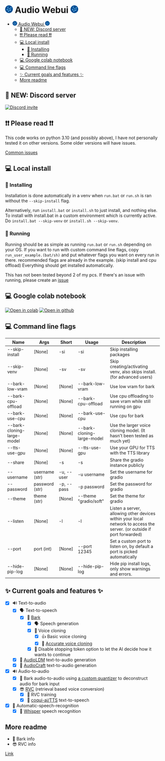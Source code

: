 # <img alt="logo" height="25" src="assets/logo.png" width="25"/> Audio Webui <img alt="logo" height="25" src="assets/logo.png" width="25"/>

<!-- TOC -->
* [<img alt="logo" height="15" src="assets/logo.png" width="15"/> Audio Webui <img alt="logo" height="15" src="assets/logo.png" width="15"/>](#img-altlogo-height25-srcassetslogopng-width25-audio-webui-img-altlogo-height25-srcassetslogopng-width25)
  * [💬 NEW: Discord server](#-new--discord-server)
  * [❗❗ Please read ❗❗](#-please-read-)
  * [💻 Local install](#-local-install)
    * [🔽 Installing](#-installing)
    * [🏃‍ Running](#-running)
  * [💻 Google colab notebook](#-google-colab-notebook)
  * [💻 Command line flags](#-command-line-flags)
  * [✨ Current goals and features ✨](#-current-goals-and-features-)
  * [More readme](#more-readme)
<!-- TOC -->

## 💬 NEW: Discord server
[![Discord invite](https://img.shields.io/badge/Discord-Join-%237289da%20)](https://discord.gg/NB86C3Szkg)

## ❗❗ Please read ❗❗
This code works on python 3.10 (and possibly above), I have not personally tested it on other versions. Some older versions will have issues.

[Common issues](readme/common_issues.md)

## 💻 Local install
### 🔽 Installing
Installation is done automatically in a venv when `run.bat` or `run.sh` is ran without the `--skip-install` flag.

Alternatively, run `install.bat` or `install.sh` to just install, and nothing else. To install with install.bat in a custom environment which is currently active. Do `install.bat --skip-venv` or `install.sh --skip-venv`.

### 🏃‍ Running
Running should be as simple as running `run.bat` or `run.sh` depending on your OS.
If you want to run with custom command line flags, copy `run_user_example.(bat/sh)` and put whatever flags you want on every run in there. recommended flags are already in the example. (skip install and cpu offload)
Everything should get installed automatically.

This has not been tested beyond 2 of my pcs.
If there's an issue with running, please create an [issue](https://github.com/gitmylo/audio-webui/issues)

## 💻 Google colab notebook
[![Open in colab](https://colab.research.google.com/assets/colab-badge.svg)](https://colab.research.google.com/github/gitmylo/audio-webui/blob/master/audio_webui_colab.ipynb) [![Open in github](https://img.shields.io/badge/Github-Open%20file-green)](audio_webui_colab.ipynb)

## 💻 Command line flags

| Name                       | Args           | Short      | Usage                      | Description                                                                                                            |
|----------------------------|----------------|------------|----------------------------|------------------------------------------------------------------------------------------------------------------------|
| --skip-install             | [None]         | -si        | -si                        | Skip installing packages                                                                                               |
| --skip-venv                | [None]         | -sv        | -sv                        | Skip creating/activating venv, also skips install. (for advanced users)                                                |
| --bark-low-vram            | [None]         | [None]     | --bark-low-vram            | Use low vram for bark                                                                                                  |
| --bark-cpu-offload         | [None]         | [None]     | --bark-cpu-offload         | Use cpu offloading to save vram while still running on gpu                                                             |
| --bark-use-cpu             | [None]         | [None]     | --bark-use-cpu             | Use cpu for bark                                                                                                       |
| --bark-cloning-large-model | [None]         | [None]     | --bark-cloning-large-model | Use the larger voice cloning model. (It hasn't been tested as much yet)                                                |
| --tts-use-gpu              | [None]         | [None]     | --tts-use-gpu              | Use your GPU for TTS with the TTS library                                                                              |
| --share                    | [None]         | -s         | -s                         | Share the gradio instance publicly                                                                                     |
| --username                 | username (str) | -u, --user | -u username                | Set the username for gradio                                                                                            |
| --password                 | password (str) | -p, --pass | -p password                | Set the password for gradio                                                                                            |
| --theme                    | theme (str)    | [None]     | --theme "gradio/soft"      | Set the theme for gradio                                                                                               |
| --listen                   | [None]         | -l         | -l                         | Listen a server, allowing other devices within your local network to access the server. (or outside if port forwarded) |
| --port                     | port (int)     | [None]     | --port 12345               | Set a custom port to listen on, by default a port is picked automatically                                              |
| --hide-pip-log             | [None]         | [None]     | --hide-pip-log             | Hide pip install logs, only show warnings and errors.                                                                  |


## ✨ Current goals and features ✨
* [x] 🔊 Text-to-audio
  * [x] 🗣 Text-to-speech
    * [x] 🐶 [Bark](https://github.com/suno-ai/bark)
      * [x] 🗣 Speech generation
      * [x] 🧬 Voice cloning
        * [x] 👍 Basic voice cloning
        * [x] 🧬 [Accurate voice cloning](https://github.com/gitmylo/bark-voice-cloning-HuBERT-quantizer)
      * [x] 🤣 Disable stopping token option to let the AI decide how it wants to continue
  * [x] 🎵 [AudioLDM](https://github.com/haoheliu/AudioLDM) text-to-audio generation
  * [x] 🎵 [AudioCraft](https://github.com/facebookresearch/audiocraft) text-to-audio generation
* [x] 🔊 Audio-to-audio
  * [x] 🐶 Bark audio-to-audio using [a custom quantizer](https://github.com/gitmylo/bark-voice-cloning-HuBERT-quantizer) to deconstruct audio for bark input
  * [x] 😎 [RVC](https://github.com/RVC-Project/Retrieval-based-voice-conversion-webui) (retrieval based voice conversion)
    * [x] 🧬 RVC training
    * [x] 🐸 [coqui-ai/TTS](https://github.com/coqui-ai/TTS) text-to-speech
* [x] 🎤 Automatic-speech-recognition
  * [x] 🎤 [Whisper](https://github.com/openai/whisper) speech recognition

## More readme
* 🐶 Bark info
* 😎 RVC info

[Link](readme/readme.md)
